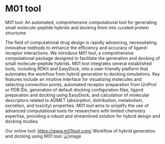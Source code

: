 # M01 tool
M01 tool: An automated, comprehensive computational tool for generating small molecule-peptide hybrids and docking them into curated protein structures

The field of computational drug design is rapidly advancing, necessitating innovative methods to enhance the efficiency and accuracy of ligand-receptor interactions. We introduce M01 tool, a comprehensive computational package designed to facilitate the generation and docking of small molecule-peptide hybrids. M01 tool integrates several established tools, including RDKit and EasyDock, into a user-friendly platform that automates the workflow from hybrid generation to docking simulations. Key features include an intuitive interface for visualizing molecules and selecting connection points, automated receptor preparation from UniProt or PDB IDs, generation of default docking configuration files, ligand preparation and docking using EasyDock, and calculation of molecular descriptors related to ADMET (absorption, distribution, metabolism, excretion, and toxicity) properties. M01 tool aims to simplify the use of advanced computational tools for researchers with limited chemistry expertise, providing a robust and streamlined solution for hybrid design and docking studies.  

Our online tool: https://www.m01tool.com/
Workflow of hybrid generation and docking using M01 tool:
![image](https://github.com/user-attachments/assets/bf2ee183-a9d3-402f-b8a2-1752b910ad5c)
